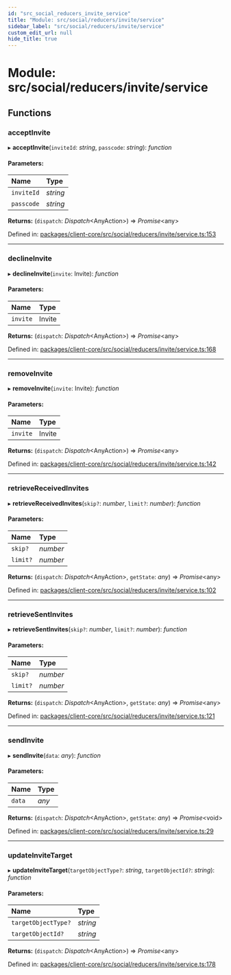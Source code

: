 ```yaml
---
id: "src_social_reducers_invite_service"
title: "Module: src/social/reducers/invite/service"
sidebar_label: "src/social/reducers/invite/service"
custom_edit_url: null
hide_title: true
---
```


# Module: src/social/reducers/invite/service

## Functions

### acceptInvite

▸ **acceptInvite**(`inviteId`: *string*, `passcode`: *string*): *function*

#### Parameters:

Name | Type |
:------ | :------ |
`inviteId` | *string* |
`passcode` | *string* |

**Returns:** (`dispatch`: *Dispatch*<AnyAction\>) => *Promise*<any\>

Defined in: [packages/client-core/src/social/reducers/invite/service.ts:153](https://github.com/xr3ngine/xr3ngine/blob/77d12cea0/packages/client-core/src/social/reducers/invite/service.ts#L153)

___

### declineInvite

▸ **declineInvite**(`invite`: Invite): *function*

#### Parameters:

Name | Type |
:------ | :------ |
`invite` | Invite |

**Returns:** (`dispatch`: *Dispatch*<AnyAction\>) => *Promise*<any\>

Defined in: [packages/client-core/src/social/reducers/invite/service.ts:168](https://github.com/xr3ngine/xr3ngine/blob/77d12cea0/packages/client-core/src/social/reducers/invite/service.ts#L168)

___

### removeInvite

▸ **removeInvite**(`invite`: Invite): *function*

#### Parameters:

Name | Type |
:------ | :------ |
`invite` | Invite |

**Returns:** (`dispatch`: *Dispatch*<AnyAction\>) => *Promise*<any\>

Defined in: [packages/client-core/src/social/reducers/invite/service.ts:142](https://github.com/xr3ngine/xr3ngine/blob/77d12cea0/packages/client-core/src/social/reducers/invite/service.ts#L142)

___

### retrieveReceivedInvites

▸ **retrieveReceivedInvites**(`skip?`: *number*, `limit?`: *number*): *function*

#### Parameters:

Name | Type |
:------ | :------ |
`skip?` | *number* |
`limit?` | *number* |

**Returns:** (`dispatch`: *Dispatch*<AnyAction\>, `getState`: *any*) => *Promise*<any\>

Defined in: [packages/client-core/src/social/reducers/invite/service.ts:102](https://github.com/xr3ngine/xr3ngine/blob/77d12cea0/packages/client-core/src/social/reducers/invite/service.ts#L102)

___

### retrieveSentInvites

▸ **retrieveSentInvites**(`skip?`: *number*, `limit?`: *number*): *function*

#### Parameters:

Name | Type |
:------ | :------ |
`skip?` | *number* |
`limit?` | *number* |

**Returns:** (`dispatch`: *Dispatch*<AnyAction\>, `getState`: *any*) => *Promise*<any\>

Defined in: [packages/client-core/src/social/reducers/invite/service.ts:121](https://github.com/xr3ngine/xr3ngine/blob/77d12cea0/packages/client-core/src/social/reducers/invite/service.ts#L121)

___

### sendInvite

▸ **sendInvite**(`data`: *any*): *function*

#### Parameters:

Name | Type |
:------ | :------ |
`data` | *any* |

**Returns:** (`dispatch`: *Dispatch*<AnyAction\>, `getState`: *any*) => *Promise*<void\>

Defined in: [packages/client-core/src/social/reducers/invite/service.ts:29](https://github.com/xr3ngine/xr3ngine/blob/77d12cea0/packages/client-core/src/social/reducers/invite/service.ts#L29)

___

### updateInviteTarget

▸ **updateInviteTarget**(`targetObjectType?`: *string*, `targetObjectId?`: *string*): *function*

#### Parameters:

Name | Type |
:------ | :------ |
`targetObjectType?` | *string* |
`targetObjectId?` | *string* |

**Returns:** (`dispatch`: *Dispatch*<AnyAction\>) => *Promise*<any\>

Defined in: [packages/client-core/src/social/reducers/invite/service.ts:178](https://github.com/xr3ngine/xr3ngine/blob/77d12cea0/packages/client-core/src/social/reducers/invite/service.ts#L178)
